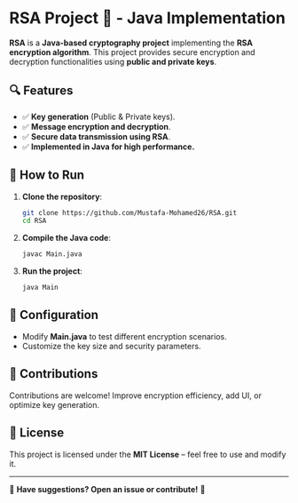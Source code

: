 # RSA Project 🔐 - Java Implementation

**RSA** is a **Java-based cryptography project** implementing the **RSA encryption algorithm**. This project provides secure encryption and decryption functionalities using **public and private keys**.

## 🔍 Features
- ✅ **Key generation** (Public & Private keys).
- ✅ **Message encryption and decryption**.
- ✅ **Secure data transmission using RSA**.
- ✅ **Implemented in Java for high performance.**

## 🚀 How to Run
1. **Clone the repository**:
   ```bash
   git clone https://github.com/Mustafa-Mohamed26/RSA.git
   cd RSA
   ```
2. **Compile the Java code**:
   ```bash
   javac Main.java
   ```
3. **Run the project**:
   ```bash
   java Main
   ```

## 📝 Configuration
- Modify **Main.java** to test different encryption scenarios.
- Customize the key size and security parameters.

## 🤝 Contributions
Contributions are welcome! Improve encryption efficiency, add UI, or optimize key generation.

## 📜 License
This project is licensed under the **MIT License** – feel free to use and modify it.

---
📩 **Have suggestions? Open an issue or contribute!** 🚀

